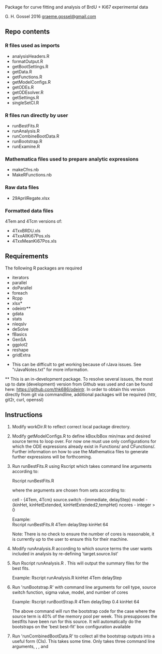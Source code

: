 Package for curve fitting and analysis of 
BrdU + Ki67 experimental data

G. H. Gossel 2016
graeme.gossel@gmail.com

## Repo contents

### R files used as imports

- analysisHeaders.R
- formatOutput.R
- getBootSettings.R
- getData.R
- getFunctions.R
- getModelConfigs.R
- getODEs.R
- getODEsolver.R
- getSettings.R
- singleSetCI.R

### R files run directly by user
- runBestFits.R
- runAnalysis.R
- runCombineBootData.R
- runBootstrap.R
- runExamine.R

### Mathematica files used to prepare analytic expressions

- makeCfns.nb
- MakeRFunctions.nb

### Raw data files
- 29AprilRegate.xlsx

### Formatted data files

4Tem and 4Tcm versions of:
- 4TxxBRDU.xls
- 4TxxAllKi67Pos.xls
- 4TxxMeanKi67Pos.xls

## Requirements
The following R packages are required

- iterators
- parallel
- doParallel
- foreach
- Rcpp
- xlsx*
- odeintr**
- gdata
- stats
- nleqslv
- deSolve
- fBasics
- GenSA
- ggplot2
- reshape
- gridExtra


* This can be difficult to get working because of rJava issues. See "rJavaNotes.txt" for more information.

** This is an in-development package. To resolve several issues, the most up to date (development)
version from Github was used and can be found here: https://github.com/thk686/odeintr. In order to
obtain this version directly from git via commandline, additional packages will be required (httr, git2r, curl, openssl)

## Instructions

1. Modify workDir.R to reflect correct local package directory.

2. Modify getModelConfigs.R to define kBox/bBox min/max and desired source terms to loop over.
    For now one must use only configurations for which the ODE expressions already exist in Functions/
    and CFunctions/. Further information on how to use the Mathematica files to generate further expressions
    will be forthcoming.

3. Run runBestFits.R using Rscript which takes command line arguments according to:

	Rscript runBestFits.R <cell> <source switch> <model> <ncores>

    where the arguments are chosen from sets according to:
    
    cell - {4Tem, 4Tcm}
    source.switch -{immediate, delayStep}
    model - {kinHet, kinHetExtended, kinHetExtended2,tempHet}
    ncores - integer > 0

    Example:	
	Rscript runBestFits.R 4Tem delayStep kinHet 64
 
    Note: There is no check to ensure the number of cores is reasonable,
    it is currently up to the user to ensure this for their machine.

4. Modify runAnalysis.R according to which source terms the user wants included in analysis by
    re-defining 'target.source.list'
    
5. Run Rscript runAnalysis.R <model> <cell> <source switch>. This will output the summary files for the best fits.
    
    Example:
	Rscript runAnalysis.R kinHet 4Tem delayStep 
    
6. Run 'runBootstrap.R' with command line arguments for cell type, source switch function, sigma value, model, and number of cores
    
    Example:
	Rscript runBootStrap.R 4Tem delayStep 0.4 kinHet 64

    The above command will run the bootstrap code for the case where the source term is 40% of
    the memory pool per week. This presupposes the bestfits have been run for this source. It will
    automatically do the bootstraps on the 'best best-fit' box configuration available

7. Run 'runCombinedBootData.R' to collect all the bootstrap outputs into a useful form (CIs). This takes some time. 
    Only takes three command line arguments, <model>, <cell>, and <ncores>
